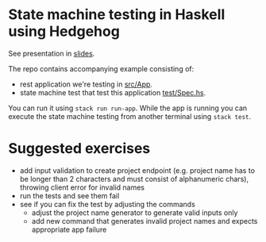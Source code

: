 # State machine testing in Haskell using Hedgehog

See presentation in [slides](slides.pdf).

The repo contains accompanying example consisting of:
  - rest application we're testing in [src/App](src/App).
  - state machine test that test this application [test/Spec.hs](test/Spec.hs).

You can run it using `stack run run-app`.
While the app is running you can execute the state machine testing from another terminal
using `stack test`.

# Suggested exercises
- add input validation to create project endpoint (e.g. project name has to be longer than 2 characters and must consist of alphanumeric chars), throwing client error for invalid names
- run the tests and see them fail
- see if you can fix the test by adjusting the commands
    - adjust the project name generator to generate valid inputs only
    - add new command that generates invalid project names and expects appropriate app failure